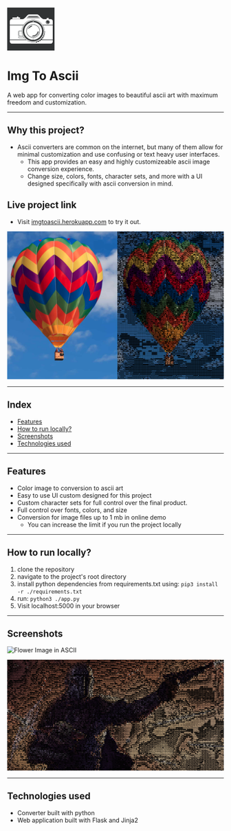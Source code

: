 ![Logo](./static/images/logo-image.png)
# Img To Ascii 
A web app for converting color images to beautiful ascii art with maximum freedom and customization.

---

## Why this project?
* Ascii converters are common on the internet, but many of them allow for minimal customization and use confusing or text heavy user interfaces.
  * This app provides an easy and highly customizeable ascii image conversion experience.
  * Change size, colors, fonts, character sets, and more with a UI designed specifically with ascii conversion in mind.

## Live project link
* Visit [imgtoascii.herokuapp.com](https://imgtoascii.herokuapp.com/) to try it out.

![Balloon Image in ASCII](./static/images/docs-images/readme-example.png)

---
## Index
* [Features](#Features)
* [How to run locally?](#Howtoinstallconfiglaunch)
* [Screenshots](#Screenshotsofapp)
* [Technologies used](#Technologiesused)

---

##  <a name='Features'></a>Features
  * Color image to conversion to ascii art
  * Easy to use UI custom designed for this project
  * Custom character sets for full control over the final product.
  * Full control over fonts, colors, and size
  * Conversion for image files up to 1 mb in online demo
    * You can increase the limit if you run the project locally

---

##  <a name='Howtoinstallconfiglaunch'></a>How to run locally?
1. clone the repository
2. navigate to the project's root directory 
3. install python dependencies from requirements.txt using: ```pip3 install -r ./requirements.txt```
4. run: ```python3 ./app.py```
5. Visit localhost:5000 in your browser

---

##  <a name='Screenshotsofapp'></a>Screenshots

![Flower Image in ASCII](./static/images/docs-images/readme-flower-example.gif)

![Mando Image in ASCII](./static/images/docs-images/starwars-docs-example.gif)

---

##  <a name='Technologiesused'></a>Technologies used
* Converter built with python
* Web application built with Flask and Jinja2